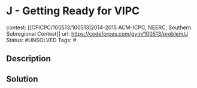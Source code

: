 # J - Getting Ready for VIPC

contest: [[CFICPC/100513/100513|2014-2015 ACM-ICPC, NEERC, Southern Subregional Contest]]
url: https://codeforces.com/gym/100513/problem/J
Status: #UNSOLVED
Tags: #

## Description

## Solution

